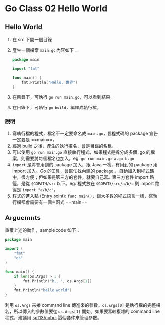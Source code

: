 # Go Class 02 Hello World

## Hello World

1. 在 src 下開一個目錄
1. 產生一個檔案 `main.go` 內容如下：

    ```go
    package main

    import "fmt"

    func main() {
        fmt.Println("Hello, 世界")
    }
    ```
1. 在目錄下，可執行 `go run main.go`，可以看到結果。
1. 在目錄下，可執行 `go build`，編繹成執行檔。

### 說明

1. 寫執行檔的程式，檔名不一定要命名成 `main.go`，但程式碼的 package 宣告一定要是 ==main==。
1. 經過 build 之後，產生的執行檔名，會是目錄的名稱。
1. 可以使用 `go run main.go` 直接執行程式，如果程式是拆分成多個 .go 的檔案，則需要將每個檔名也加入。eg: `go run main.go a.go b.go`
1. `import` 是將會用到的 package 加入，跟 Java 一樣，有用到的 package 用 import 加入。Go 的工具，會幫忙找內建的 package ，自動加入到程式碼中，很方便；但如果是第三方的套件，就要自己寫。第三方套件 import 路徑，是從 `$GOPATH/src` 以下。eg: 程式放在 `$GOPATH/src/a/b/c` 則 import 路徑是 `import "a/b/c"`。
1. 程式的進入點 (Entry point): `func main()`，跟大多數的程式語言一樣，寫執行檔都會需要有一個主函式 ==main==

## Arguemnts

重覆上述的動作，sample code 如下：

```go
package main

import (
    "fmt"
    "os"
)

func main() {
    if len(os.Args) > 1 {
        fmt.Println("hi, ", os.Args[1])
    }
    fmt.Println("hello world")
}
```

利用 `os.Args` 來接 command line 傳進來的參數。`os.Args[0]` 是執行檔的完整檔名，所以傳入的參數值要從 `os.Args[1]` 開始。如果要寫較複雜的 command line 程式，建議用 [spf13/cobra](https://github.com/spf13/cobra) 這個套件來管理參數。